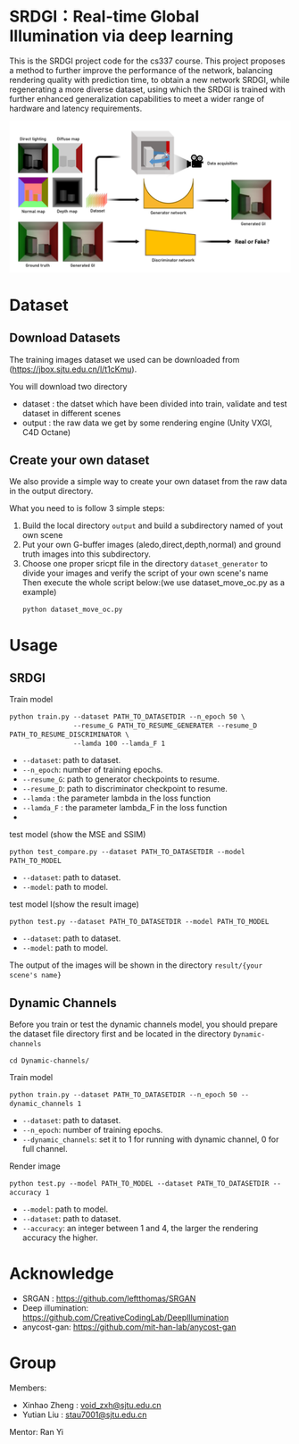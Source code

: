 # SRDGI：Real-time Global Illumination via deep learning

This is the SRDGI project code for the cs337 course. This project proposes a method to further improve the performance of the network, balancing rendering quality with prediction time, to obtain a new network SRDGI, while regenerating a more diverse dataset, using which the SRDGI is trained with further enhanced generalization capabilities to meet a wider range of hardware and latency requirements.

![image-20220104184758796](CG.png)

# Dataset

## Download Datasets

The training images dataset we used can be downloaded from (https://jbox.sjtu.edu.cn/l/t1cKmu).

You will download two directory

- dataset : the datset which have been divided into train, validate and test dataset in different scenes
- output : the raw data we get by some rendering engine (Unity VXGI, C4D Octane) 

## Create your own dataset

We also provide a simple way to create your own dataset from the raw data in the output directory.

What you need to is follow 3 simple steps:

1. Build the local directory `output` and build a subdirectory named of yout own scene
2. Put your own G-buffer images (aledo,direct,depth,normal) and ground truth images into this subdirectory.
3. Choose one proper sricpt file in the directory `dataset_generator` to divide your images and verify the script of your own scene's name  
    Then execute the whole script below:(we use dataset_move_oc.py as a example)
   ```
   python dataset_move_oc.py
   ```

# Usage

## SRDGI

Train model

```
python train.py --dataset PATH_TO_DATASETDIR --n_epoch 50 \
                --resume_G PATH_TO_RESUME_GENERATER --resume_D PATH_TO_RESUME_DISCRIMINATOR \
                --lamda 100 --lamda_F 1
```

- `--dataset`: path to dataset.
- `--n_epoch`: number of training epochs.
- `--resume_G`: path to generator checkpoints to resume.
- `--resume_D`: path to discriminator checkpoint to resume.
- `--lamda` : the parameter lambda in the loss function
- `--lamda_F` : the parameter lambda_F in the loss function
- 
test model (show the MSE and SSIM)

```
python test_compare.py --dataset PATH_TO_DATASETDIR --model PATH_TO_MODEL
```

- `--dataset`: path to dataset.
- `--model`: path to model.

test model I(show the result image)

```
python test.py --dataset PATH_TO_DATASETDIR --model PATH_TO_MODEL
```

- `--dataset`: path to dataset.
- `--model`: path to model.

The output of the images will be shown in the directory `result/{your scene's name}`

## Dynamic Channels

Before you train or test the dynamic channels model, you should prepare the dataset file directory first and be located in the directory `Dynamic-channels` 

```
cd Dynamic-channels/
```

Train model

```
python train.py --dataset PATH_TO_DATASETDIR --n_epoch 50 --dynamic_channels 1
```

- `--dataset`: path to dataset.
- `--n_epoch`: number of training epochs.
- `--dynamic_channels`: set it to 1 for running with dynamic channel, 0 for full channel.

Render image

```
python test.py --model PATH_TO_MODEL --dataset PATH_TO_DATASETDIR --accuracy 1
```

- `--model`: path to model.
- `--dataset`: path to dataset.
- `--accuracy`: an integer between 1 and 4, the larger the rendering accuracy the higher.

# Acknowledge

- SRGAN : https://github.com/leftthomas/SRGAN
- Deep illumination: https://github.com/CreativeCodingLab/DeepIllumination
- anycost-gan: https://github.com/mit-han-lab/anycost-gan

# Group

Members:
- Xinhao Zheng : void_zxh@sjtu.edu.cn
- Yutian Liu : stau7001@sjtu.edu.cn

Mentor: Ran Yi

